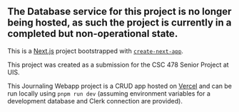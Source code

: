 ## The Database service for this project is no longer being hosted, as such the project is currently in a completed but non-operational state.

This is a [Next.js](https://nextjs.org/) project bootstrapped with [`create-next-app`](https://github.com/vercel/next.js/tree/canary/packages/create-next-app).

This project was created as a submission for the CSC 478 Senior Project at UIS.

This Journaling Webapp project is a CRUD app hosted on [Vercel](https://vercel.com/home) and can be run locally using `pnpm run dev` (assuming environment variables for a development database and Clerk connection are provided).
